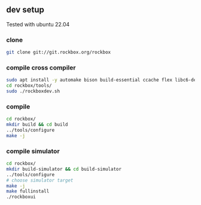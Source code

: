 ## dev setup

Tested with ubuntu 22.04

### clone
```bash
git clone git://git.rockbox.org/rockbox
```

### compile cross compiler
```bash
sudo apt install -y automake bison build-essential ccache flex libc6-dev libgmp3-dev libmpfr-dev libsdl1.2-dev libtool-bin texinfo zip gawk wget libmpc-dev gettext libsdl1.2-compat-dev
cd rockbox/tools/
sudo ./rockboxdev.sh
```

### compile
```bash
cd rockbox/
mkdir build && cd build
../tools/configure
make -j
```

### compile simulator
```bash
cd rockbox/
mkdir build-simulator && cd build-simulator
../tools/configure
# choose simulator target
make -j
make fullinstall
./rockboxui
```
